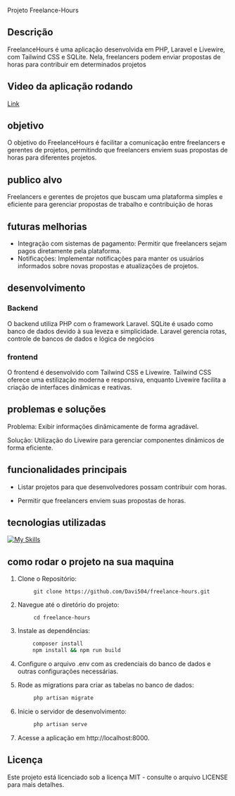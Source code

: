 Projeto Freelance-Hours

## Descrição

FreelanceHours é uma aplicação desenvolvida em PHP, Laravel e Livewire, com Tailwind CSS e SQLite. Nela, freelancers podem enviar propostas de horas para contribuir em determinados projetos

## Video da aplicação rodando

[Link](#)

## objetivo

O objetivo do FreelanceHours é facilitar a comunicação entre freelancers e gerentes de projetos, permitindo que freelancers enviem suas propostas de horas para diferentes projetos.

## publico alvo

Freelancers e gerentes de projetos que buscam uma plataforma simples e eficiente para gerenciar propostas de trabalho e contribuição de horas

## futuras melhorias

- Integração com sistemas de pagamento: Permitir que freelancers sejam pagos diretamente pela plataforma.
- Notificações: Implementar notificações para manter os usuários informados sobre novas propostas e atualizações de projetos.

## desenvolvimento


### Backend
O backend utiliza PHP com o framework Laravel. SQLite é usado como banco de dados devido à sua leveza e simplicidade. Laravel gerencia rotas, controle de bancos de dados e lógica de negócios

### frontend
O frontend é desenvolvido com Tailwind CSS e Livewire. Tailwind CSS oferece uma estilização moderna e responsiva, enquanto Livewire facilita a criação de interfaces dinâmicas e reativas.

## problemas e soluções
Problema: Exibir informações dinâmicamente de forma agradável.

Solução: Utilização do Livewire para gerenciar componentes dinâmicos de forma eficiente.

## funcionalidades principais

- Listar projetos para que desenvolvedores possam contribuir com horas.

- Permitir que freelancers enviem suas propostas de horas.

## tecnologias utilizadas

[![My Skills](https://skillicons.dev/icons?i=php,laravel,tailwindcss,sqlite)](https://skillicons.dev)

## como rodar o projeto na sua maquina

1. Clone o Repositório:
   ```Sh
        git clone https://github.com/Davi504/freelance-hours.git

   ```
2. Navegue até o diretório do projeto:
   ```Sh
        cd freelance-hours
   ```
3. Instale as dependências:
```sh
        composer install
        npm install && npm run build
```
4. Configure o arquivo .env com as credenciais do banco de dados e outras configurações necessárias.

5. Rode as migrations para criar as tabelas no banco de dados:
   ```sh
        php artisan migrate
   ```

6. Inicie o servidor de desenvolvimento:
   ```sh
        php artisan serve
   ```

7. Acesse a aplicação em http://localhost:8000.

## Licença

Este projeto está licenciado sob a licença MIT - consulte o arquivo LICENSE para mais detalhes.
